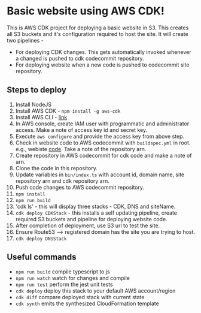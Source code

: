 # Basic website using AWS CDK!

This is AWS CDK project for deploying a basic website in S3. This creates all S3 buckets and it's configuration required to host the site. It will create two pipelines -

- For deploying CDK changes. This gets automatically invoked whenever a changed is pushed to cdk codecommit repository.
- For deploying website when a new code is pushed to codecommit site repository.

## Steps to deploy

1. Install NodeJS
2. Install AWS CDK - `npm install -g aws-cdk`
3. Install AWS CLI - [link](https://docs.aws.amazon.com/cli/latest/userguide/cli-chap-welcome.html)
4. In AWS console, create IAM user with programmatic and administrator access. Make a note of access key id and secret key.
5. Execute `aws configure` and provide the access key from above step.
6. Check in website code to AWS codecommit with `buildspec.yml` in root. e.g., webiste [code](https://github.com/sajeevsp/webpack-bootstrap-react). Take a note of the repository arn.
7. Create repository in AWS codecommit for cdk code and make a note of arn.
8. Clone the code in this repository.
9. Update variables in `bin/index.ts` with account id, domain name, site repository arn and cdk repository arn.
10. Push code changes to AWS codecommit repository.
11. `npm install`
12. `npm run build`
13. 'cdk ls' - this will display three stacks - CDK, DNS and siteName.
14. `cdk deploy CDKStack` - this installs a self updating pipeline, create required S3 buckets and pipeline for deploying website code.
15. After completion of deployment, use S3 url to test the site.
16. Ensure Route53 --> registered domain has the site you are trying to host.
17. `cdk deploy DNSStack`

## Useful commands

- `npm run build` compile typescript to js
- `npm run watch` watch for changes and compile
- `npm run test` perform the jest unit tests
- `cdk deploy` deploy this stack to your default AWS account/region
- `cdk diff` compare deployed stack with current state
- `cdk synth` emits the synthesized CloudFormation template
